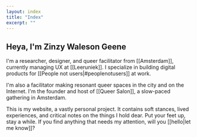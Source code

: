 ```yaml
---
layout: index
title: "Index"
excerpt: ""
---
```

## Heya, I'm Zinzy Waleson Geene

I'm a researcher, designer, and queer facilitator from [[Amsterdam]], currently managing UX at [[Leeruniek]]. I specialize in building digital products for [[People not users|#peoplenotusers]] at work.

I'm also a facilitator making resonant queer spaces in the city and on the Internet. I'm the founder and host of [[Queer Salon]], a slow-paced gathering in Amsterdam.

This is my website, a vastly personal project. It contains soft stances, lived experiences, and critical notes on the things I hold dear. Put your feet up, stay a while. If you find anything that needs my attention, will you [[hello|let me know]]?